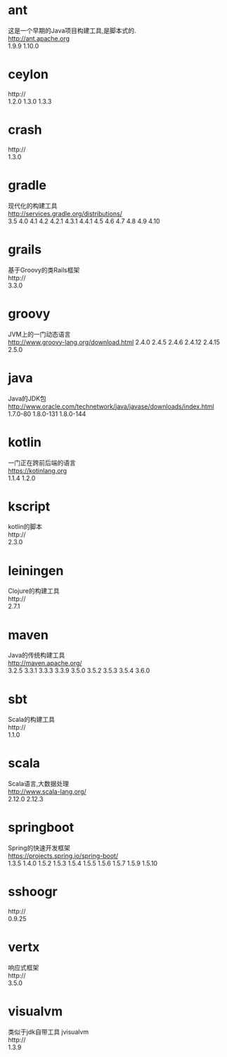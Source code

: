 # ant
这是一个早期的Java项目构建工具,是脚本式的.  
http://ant.apache.org  
1.9.9 1.10.0

# ceylon
  
http://  
1.2.0 1.3.0 1.3.3

# crash
  
http://  
1.3.0

# gradle
现代化的构建工具  
http://services.gradle.org/distributions/  
3.5 4.0 4.1 4.2 4.2.1 4.3.1 4.4.1 4.5 4.6 4.7 4.8 4.9 4.10

# grails
基于Groovy的类Rails框架  
http://  
3.3.0

# groovy
JVM上的一门动态语言  
http://www.groovy-lang.org/download.html
2.4.0 2.4.5 2.4.6 2.4.12 2.4.15 2.5.0

# java
Java的JDK包  
http://www.oracle.com/technetwork/java/javase/downloads/index.html  
1.7.0-80 1.8.0-131 1.8.0-144

# kotlin
一门正在跨前后端的语言  
https://kotinlang.org  
1.1.4 1.2.0

# kscript
kotlin的脚本  
http://  
2.3.0

# leiningen
Clojure的构建工具  
http://  
2.7.1

# maven
Java的传统构建工具  
http://maven.apache.org/  
3.2.5 3.3.1 3.3.3 3.3.9 3.5.0 3.5.2 3.5.3 3.5.4 3.6.0

# sbt
Scala的构建工具  
http://  
1.1.0

# scala
Scala语言,大数据处理  
http://www.scala-lang.org/  
2.12.0 2.12.3

# springboot
Spring的快速开发框架  
https://projects.spring.io/spring-boot/  
1.3.5 1.4.0 1.5.2 1.5.3 1.5.4 1.5.5 1.5.6 1.5.7 1.5.9 1.5.10

# sshoogr

http://  
0.9.25

# vertx
响应式框架  
http://  
3.5.0

# visualvm
类似于jdk自带工具 jvisualvm  
http://  
1.3.9
